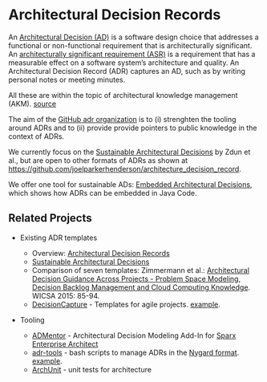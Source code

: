 # Architectural Decision Records

An [Architectural Decision (AD)](https://en.wikipedia.org/wiki/Architectural_decision) is a software design choice that addresses a functional or non-functional requirement that is architecturally significant. 
An [architecturally significant requirement (ASR)](https://en.wikipedia.org/wiki/Architecturally_significant_requirements) is a requirement that has a measurable effect on a software system’s architecture and quality. 
An Architectural Decision Record (ADR) captures an AD, such as by writing personal notes or meeting minutes.

All these are within the topic of architectural knowledge management (AKM). [source](https://github.com/joelparkerhenderson/architecture_decision_record/blob/01cc3c801b1cc61f82391a0a08986e4145e21c56/README.md)

The aim of the [GitHub adr organization](http://github.com/adr) is to
(i) strenghten the tooling around ADRs and to
(ii) provide provide pointers to public knowledge in the context of ADRs.

We currently focus on the [Sustainable Architectural Decisions](https://www.infoq.com/articles/sustainable-architectural-design-decisions) by Zdun et al., but are open to other formats of ADRs as shown at <https://github.com/joelparkerhenderson/architecture_decision_record>.

We offer one tool for sustainable ADs: [Embedded Architectural Decisions](https://github.com/adr/embedded-adl), which shows how ADRs can be embedded in Java Code.

## Related Projects

- Existing ADR templates 
  - Overview: [Architectural Decision Records](https://github.com/joelparkerhenderson/architecture_decision_record)
  - [Sustainable Architectural Decisions](https://www.infoq.com/articles/sustainable-architectural-design-decisions)
  - Comparison of seven templates: Zimmermann et al.: [Architectural Decision Guidance Across Projects - Problem Space Modeling, Decision Backlog Management and Cloud Computing Knowledge](http://www.ifs.hsr.ch/fileadmin/user_upload/customers/ifs.hsr.ch/Home/projekte/ADMentor-WICSA2015ubmissionv11nc.pdf). WICSA 2015: 85-94. 
  - [DecisionCapture](https://github.com/schubmat/DecisionCapture) - Templates for agile projects. [example](https://github.com/schubmat/DecisionCapture/blob/master/samples/samples_simpleTemplate_secondSprint.md).

- Tooling
  - [ADMentor] - Architectural Decision Modeling Add-In for [Sparx Enterprise Architect](https://www.sparxsystems.de/uml/neweditions/)
  - [adr-tools](https://github.com/npryce/adr-tools) - bash scripts to manage ADRs in the [Nygard format](http://thinkrelevance.com/blog/2011/11/15/documenting-architecture-decisions).
  [example](https://github.com/npryce/adr-tools/blob/master/doc/adr/0002-implement-as-shell-scripts.md).
  - [ArchUnit](https://github.com/TNG/ArchUnit) - unit tests for architecture

  [ADMentor]: https://www.ifs.hsr.ch/index.php?id=13201&L=4
